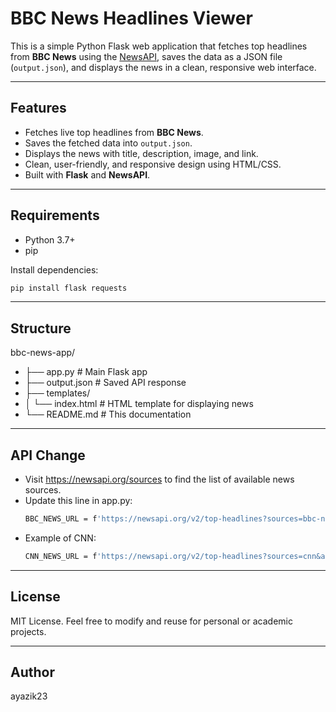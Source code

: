 # BBC News Headlines Viewer

This is a simple Python Flask web application that fetches top headlines from **BBC News** using the [NewsAPI](https://newsapi.org), saves the data as a JSON file (`output.json`), and displays the news in a clean, responsive web interface.

---

## Features

- Fetches live top headlines from **BBC News**.
- Saves the fetched data into `output.json`.
- Displays the news with title, description, image, and link.
- Clean, user-friendly, and responsive design using HTML/CSS.
- Built with **Flask** and **NewsAPI**.

---

## Requirements

- Python 3.7+
- pip

Install dependencies:

```bash
pip install flask requests
```
---

## Structure

bbc-news-app/
- ├── app.py                 # Main Flask app
- ├── output.json            # Saved API response
- ├── templates/
- │         └── index.html         # HTML template for displaying news
- └── README.md              # This documentation

---
## API Change 

- Visit https://newsapi.org/sources to find the list of available news sources.
- Update this line in app.py:
    ```bash
    BBC_NEWS_URL = f'https://newsapi.org/v2/top-headlines?sources=bbc-news&apiKey={API_KEY}'
    ```
- Example of CNN:
    ```bash
    CNN_NEWS_URL = f'https://newsapi.org/v2/top-headlines?sources=cnn&apiKey={API_KEY}'
    ```
---

## License

MIT License. Feel free to modify and reuse for personal or academic projects.

---

## Author

ayazik23